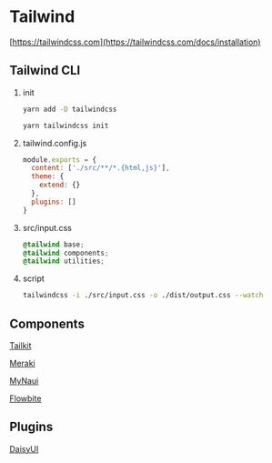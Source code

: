 # Tailwind

[https://tailwindcss.com](https://tailwindcss.com/docs/installation)

## Tailwind CLI

1. init

   ```bash
   yarn add -D tailwindcss

   yarn tailwindcss init
   ```

2. tailwind.config.js

   ```js
   module.exports = {
     content: ['./src/**/*.{html,js}'],
     theme: {
       extend: {}
     },
     plugins: []
   }
   ```

3. src/input.css

   ```css
   @tailwind base;
   @tailwind components;
   @tailwind utilities;
   ```

4. script

   ```bash
   tailwindcss -i ./src/input.css -o ./dist/output.css --watch
   ```

## Components

[Tailkit](https://www.tailwind-kit.com/)

[Meraki](https://merakiui.com/)

[MyNaui](https://mynaui.com/)

[Flowbite](https://flowbite.com/)

## Plugins

[DaisyUI](https://daisyui.com/)

